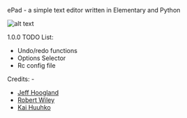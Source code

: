 ePad - a simple text editor written in Elementary and Python

![alt text](http://i.imgur.com/u0vDjlE.png "ePad")

1.0.0 TODO List:
- Undo/redo functions
- Options Selector
- Rc config file

Credits: - 
- [Jeff Hoogland](http://www.jeffhoogland.com/)
- [Robert Wiley](https://github.com/rbtylee)
- [Kai Huuhko](https://github.com/kaihu)
